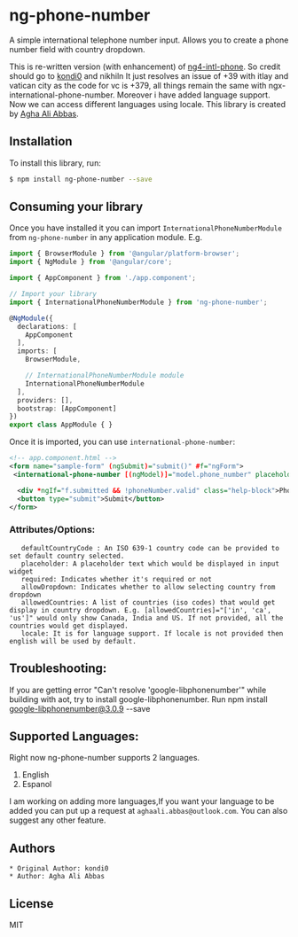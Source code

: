 # ng-phone-number
A simple international telephone number input. Allows you to create a phone number field with country dropdown. 

This is re-written version (with enhancement) of [ng4-intl-phone](https://github.com/kondi0/ng4-intl-phone/). So credit should go to [kondi0](https://github.com/kondi0) and nikhiln 
It just resolves an issue of +39 with itlay and vatican city as the code for vc is +379, all things remain the same with ngx-international-phone-number. Moreover i have added language support. Now we can access different languages using locale.
This library is created by [Agha Ali Abbas](https://github.com/AghaAliAbbasKhan).

## Installation

To install this library, run:

```bash
$ npm install ng-phone-number --save
```

## Consuming your library

Once you have installed it you can import `InternationalPhoneNumberModule` from `ng-phone-number` in any application module. E.g.

```typescript
import { BrowserModule } from '@angular/platform-browser';
import { NgModule } from '@angular/core';

import { AppComponent } from './app.component';

// Import your library
import { InternationalPhoneNumberModule } from 'ng-phone-number';

@NgModule({
  declarations: [
    AppComponent
  ],
  imports: [
    BrowserModule,

    // InternationalPhoneNumberModule module
    InternationalPhoneNumberModule
  ],
  providers: [],
  bootstrap: [AppComponent]
})
export class AppModule { }
```

Once it is imported, you can use `international-phone-number`:

```xml
<!-- app.component.html -->
<form name="sample-form" (ngSubmit)="submit()" #f="ngForm">
 <international-phone-number [(ngModel)]="model.phone_number" placeholder="Enter phone number" [maxlength]="20" [defaultCountry]="'in'" [locale]="'es'" [required]="true" #phoneNumber="ngModel" name="phone_number" [allowedCountries]="['in', 'ca', 'us']"></international-phone-number>

  <div *ngIf="f.submitted && !phoneNumber.valid" class="help-block">Phone number is required and should be valid</div>
  <button type="submit">Submit</button>
</form>
```

### Attributes/Options:
       defaultCountryCode : An ISO 639-1 country code can be provided to set default country selected.
       placeholder: A placeholder text which would be displayed in input widget
       required: Indicates whether it's required or not
       allowDropdown: Indicates whether to allow selecting country from dropdown
       allowedCountries: A list of countries (iso codes) that would get display in country dropdown. E.g. [allowedCountries]="['in', 'ca', 'us']" would only show Canada, India and US. If not provided, all the countries would get displayed.
       locale: It is for language support. If locale is not provided then english will be used by default.

## Troubleshooting:
If you are getting error "Can't resolve 'google-libphonenumber'" while building with aot, try to install google-libphonenumber. Run npm install google-libphonenumber@3.0.9 --save

## Supported Languages:
Right now ng-phone-number supports 2 languages.
1. English
2. Espanol

I am working on adding more languages,If you want your language to be added you can put up a request at
`aghaali.abbas@outlook.com`. You can also suggest any other feature.

## Authors
    * Original Author: kondi0
    * Author: Agha Ali Abbas
## License

MIT
